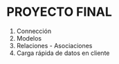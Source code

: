 # PROYECTO FINAL
1. Connección
2. Modelos
3. Relaciones - Asociaciones
4. Carga rápida de datos en cliente